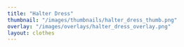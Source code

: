 ```yaml
---
title: "Halter Dress"
thumbnail: "/images/thumbnails/halter_dress_thumb.png"
overlay: "/images/overlays/halter_dress_overlay.png"
layout: clothes
---
```


